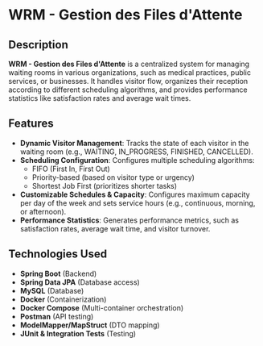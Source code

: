 # WRM - Gestion des Files d'Attente

## Description

**WRM - Gestion des Files d'Attente** is a centralized system for managing waiting rooms in various organizations, such as medical practices, public services, or businesses. It handles visitor flow, organizes their reception according to different scheduling algorithms, and provides performance statistics like satisfaction rates and average wait times.

## Features

- **Dynamic Visitor Management**: Tracks the state of each visitor in the waiting room (e.g., WAITING, IN_PROGRESS, FINISHED, CANCELLED).
- **Scheduling Configuration**: Configures multiple scheduling algorithms:
    - FIFO (First In, First Out)
    - Priority-based (based on visitor type or urgency)
    - Shortest Job First (prioritizes shorter tasks)
- **Customizable Schedules & Capacity**: Configures maximum capacity per day of the week and sets service hours (e.g., continuous, morning, or afternoon).
- **Performance Statistics**: Generates performance metrics, such as satisfaction rates, average wait time, and visitor turnover.

## Technologies Used

- **Spring Boot** (Backend)
- **Spring Data JPA** (Database access)
- **MySQL** (Database)
- **Docker** (Containerization)
- **Docker Compose** (Multi-container orchestration)
- **Postman** (API testing)
- **ModelMapper/MapStruct** (DTO mapping)
- **JUnit & Integration Tests** (Testing)

